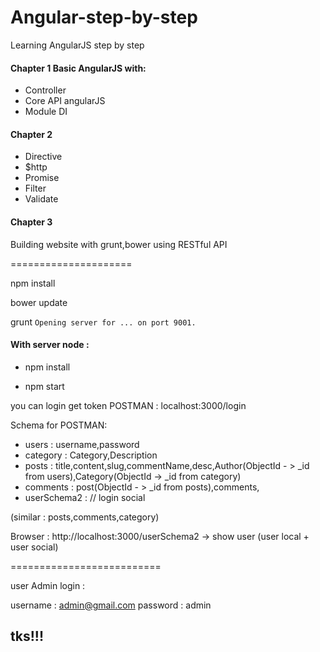 Angular-step-by-step
====================

Learning AngularJS step by step

#### Chapter 1 Basic AngularJS with:

* Controller
* Core API angularJS
* Module DI

#### Chapter 2
* Directive
* $http
* Promise
* Filter
* Validate

#### Chapter 3

Building website with grunt,bower using RESTful API

=====================

npm install

bower update

grunt `Opening server for ... on port 9001.`


#### With server node : 



* npm install

* npm start

you can login get token POSTMAN : localhost:3000/login

Schema for POSTMAN: 
+ users : username,password
+ category : Category,Description
+ posts : title,content,slug,commentName,desc,Author(ObjectId - > _id from users),Category(ObjectId -> _id from category)
+ comments : post(ObjectId - > _id from posts),comments,
+ userSchema2 : // login social

(similar : posts,comments,category)

Browser : http://localhost:3000/userSchema2 -> show user (user local + user social)

==========================

user Admin login :

username : admin@gmail.com
password : admin



## tks!!!

